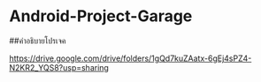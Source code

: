 # Android-Project-Garage

##คำอธิบายโปรเจค

https://drive.google.com/drive/folders/1gQd7kuZAatx-6gEj4sPZ4-N2KR2_YQS8?usp=sharing
